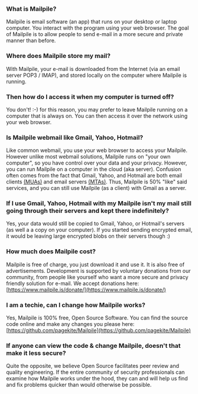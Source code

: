 ### What is Mailpile?

Mailpile is email software (an app) that runs on your desktop or laptop computer. You interact with the program using your web browser. The goal of Mailpile is to allow people to send e-mail in a more secure and private manner than before.

### Where does Mailpile store my mail?

With Mailpile, your e-mail is downloaded from the Internet (via an email server POP3 / IMAP), and stored locally on the computer where Mailpile is running.

### Then how do I access it when my computer is turned off?

You don't! :-) for this reason, you may prefer to leave Mailpile running on a computer that is always on. You can then access it over the network using your web browser.

### Is Mailpile webmail like Gmail, Yahoo, Hotmail?

Like common webmail, you use your web browser to access your Mailpile. However unlike most webmail solutions, Mailpile runs on "your own computer", so you have control over your data and your privacy. However, you can run Mailpile on a computer in the cloud (aka server). Confusion often comes from the fact that Gmail, Yahoo, and Hotmail are both email clients [(MUAs)](https://en.wikipedia.org/wiki/Email_client) and email servers [(MTAs)](https://en.wikipedia.org/wiki/Message_transfer_agent). Thus, Mailpile is 50% "like" said services, and you can still use Mailpile (as a client) with Gmail as a server.

### If I use Gmail, Yahoo, Hotmail with my Mailpile isn't my mail still going through their servers and kept there indefinitely?

Yes, your data would still be copied to Gmail, Yahoo, or Hotmail's servers (as well a a copy on your computer). If you started sending encrypted email, it would be leaving large encrypted blobs on their servers though :) 

### How much does Mailpile cost?

Mailpile is free of charge, you just download it and use it. It is also free of advertisements. Development is supported by voluntary donations from our community, from people like yourself who want a more secure and privacy friendly solution for e-mail. We accept donations here: [https://www.mailpile.is/donate/](https://www.mailpile.is/donate/)

### I am a techie, can I change how Mailpile works?

Yes, Mailpile is 100% free, Open Source Software. You can find the source code online and make any changes you please here: [https://github.com/pagekite/Mailpile](https://github.com/pagekite/Mailpile)

### If anyone can view the code & change Mailpile, doesn't that make it less secure?

Quite the opposite, we believe Open Source facilitates peer review and quality engineering. If the entire community of security professionals can examine how Mailpile works under the hood, they can and will help us find and fix problems quicker than would otherwise be possible.
